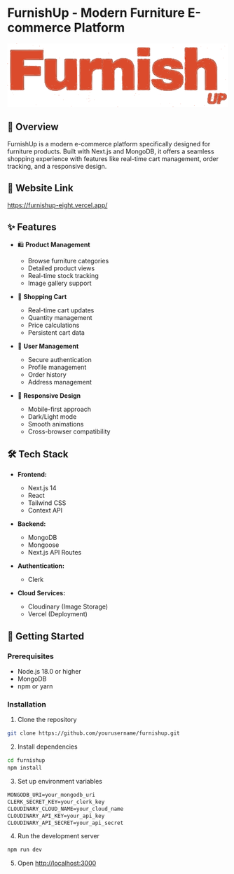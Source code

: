 #  FurnishUp - Modern Furniture E-commerce Platform

![FurnishUp Banner](assets/logo.svg)

## 🌟 Overview

FurnishUp is a modern e-commerce platform specifically designed for furniture products. Built with Next.js and MongoDB, it offers a seamless shopping experience with features like real-time cart management, order tracking, and a responsive design.

## 🌟 Website Link
https://furnishup-eight.vercel.app/

## ✨ Features

- 🛍️ **Product Management**
  - Browse furniture categories
  - Detailed product views
  - Real-time stock tracking
  - Image gallery support

- 🛒 **Shopping Cart**
  - Real-time cart updates
  - Quantity management
  - Price calculations
  - Persistent cart data

- 👤 **User Management**
  - Secure authentication
  - Profile management
  - Order history
  - Address management

- 📱 **Responsive Design**
  - Mobile-first approach
  - Dark/Light mode
  - Smooth animations
  - Cross-browser compatibility

## 🛠️ Tech Stack

- **Frontend:**
  - Next.js 14
  - React
  - Tailwind CSS
  - Context API

- **Backend:**
  - MongoDB
  - Mongoose
  - Next.js API Routes

- **Authentication:**
  - Clerk

- **Cloud Services:**
  - Cloudinary (Image Storage)
  - Vercel (Deployment)

## 🚀 Getting Started

### Prerequisites

- Node.js 18.0 or higher
- MongoDB
- npm or yarn

### Installation
1. Clone the repository
```bash
git clone https://github.com/yourusername/furnishup.git
```

2. Install dependencies
```bash
cd furnishup
npm install
```

3. Set up environment variables
```env
MONGODB_URI=your_mongodb_uri
CLERK_SECRET_KEY=your_clerk_key
CLOUDINARY_CLOUD_NAME=your_cloud_name
CLOUDINARY_API_KEY=your_api_key
CLOUDINARY_API_SECRET=your_api_secret
```

4. Run the development server
```bash
npm run dev
```

5. Open [http://localhost:3000](http://localhost:3000)
